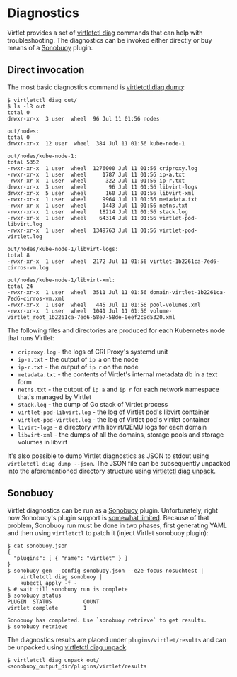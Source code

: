 # Diagnostics

Virtlet provides a set of
[virtletctl diag](virtletctl/virtletctl_diag.md) commands that can
help with troubleshooting. The diagnostics can be invoked either
directly or buy means of a
[Sonobuoy](https://github.com/heptio/sonobuoy) plugin.

## Direct invocation

The most basic diagnostics command is [virtletctl diag dump](virtletctl/virtletctl_diag_dump.md):
```
$ virtletctl diag out/
$ ls -lR out
total 0
drwxr-xr-x  3 user  wheel  96 Jul 11 01:56 nodes

out/nodes:
total 0
drwxr-xr-x  12 user  wheel  384 Jul 11 01:56 kube-node-1

out/nodes/kube-node-1:
total 5352
-rwxr-xr-x  1 user  wheel  1276000 Jul 11 01:56 criproxy.log
-rwxr-xr-x  1 user  wheel     1787 Jul 11 01:56 ip-a.txt
-rwxr-xr-x  1 user  wheel      322 Jul 11 01:56 ip-r.txt
drwxr-xr-x  3 user  wheel       96 Jul 11 01:56 libvirt-logs
drwxr-xr-x  5 user  wheel      160 Jul 11 01:56 libvirt-xml
-rwxr-xr-x  1 user  wheel     9964 Jul 11 01:56 metadata.txt
-rwxr-xr-x  1 user  wheel     1443 Jul 11 01:56 netns.txt
-rwxr-xr-x  1 user  wheel    18214 Jul 11 01:56 stack.log
-rwxr-xr-x  1 user  wheel    64314 Jul 11 01:56 virtlet-pod-libvirt.log
-rwxr-xr-x  1 user  wheel  1349763 Jul 11 01:56 virtlet-pod-virtlet.log

out/nodes/kube-node-1/libvirt-logs:
total 8
-rwxr-xr-x  1 user  wheel  2172 Jul 11 01:56 virtlet-1b2261ca-7ed6-cirros-vm.log

out/nodes/kube-node-1/libvirt-xml:
total 24
-rwxr-xr-x  1 user  wheel  3511 Jul 11 01:56 domain-virtlet-1b2261ca-7ed6-cirros-vm.xml
-rwxr-xr-x  1 user  wheel   445 Jul 11 01:56 pool-volumes.xml
-rwxr-xr-x  1 user  wheel  1041 Jul 11 01:56 volume-virtlet_root_1b2261ca-7ed6-58e7-58de-0eef2c9d5320.xml
```

The following files and directories are produced for each Kubernetes
node that runs Virtlet:
* `criproxy.log` - the logs of CRI Proxy's systemd unit
* `ip-a.txt` - the output of `ip a` on the node
* `ip-r.txt` - the output of `ip r` on the node
* `metadata.txt` - the contents of Virtlet's internal metadata db in a text form
* `netns.txt` - the output of `ip a` and `ip r` for each network
  namespace that's managed by Virtlet
* `stack.log` - the dump of Go stack of Virtlet process
* `virtlet-pod-libvirt.log` - the log of Virtlet pod's libvirt container
* `virtlet-pod-virtlet.log` - the log of Virtlet pod's virtlet container
* `livirt-logs` - a directory with libvirt/QEMU logs for each domain
* `libvirt-xml` - the dumps of all the domains, storage pools and storage volumes in libvirt

It's also possible to dump Virtlet diagnostics as JSON to stdout using
`virtletctl diag dump --json`. The JSON file can be subsequently
unpacked into the aforementioned directory structure using
[virtletctl diag unpack](virtletctl/virtletctl_diag_unpack.md).

## Sonobuoy

Virtlet diagnostics can be run as a
[Sonobuoy](https://github.com/heptio/sonobuoy) plugin.  Unfortunately,
right now Sonobuoy's plugin support is
[somewhat limited](https://github.com/heptio/sonobuoy/issues/405). Because
of that problem, Sonobuoy run must be done in two phases, first
generating YAML and then using `virtletctl` to patch it (inject
Virtlet sonobuoy plugin):
```
$ cat sonobuoy.json
{
  "plugins": [ { "name": "virtlet" } ]
}
$ sonobuoy gen --config sonobuoy.json --e2e-focus nosuchtest |
    virtletctl diag sonobuoy |
    kubectl apply -f -
$ # wait till sonobuoy run is complete
$ sonobuoy status
PLUGIN  STATUS          COUNT
virtlet complete        1

Sonobuoy has completed. Use `sonobuoy retrieve` to get results.
$ sonobuoy retrieve
```

The diagnostics results are placed under `plugins/virtlet/results` and
can be unpacked using [virtletctl diag unpack](virtletctl/virtletctl_diag_unpack.md):
```
$ virtletctl diag unpack out/ <sonobuoy_output_dir/plugins/virtlet/results
```
